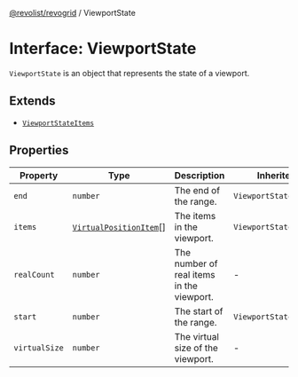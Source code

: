[@revolist/revogrid](README.md) / ViewportState

# Interface: ViewportState

`ViewportState` is an object that represents the state of a viewport.

## Extends

- [`ViewportStateItems`](TypeAlias.ViewportStateItems.md)

## Properties

| Property | Type | Description | Inherited from | Defined in |
| ------ | ------ | ------ | ------ | ------ |
| `end` | `number` | The end of the range. | `ViewportStateItems.end` | [src/types/interfaces.ts:505](https://github.com/revolist/revogrid/blob/3fee8276dedac5f7aa7fa43a0495db32609daeca/src/types/interfaces.ts#L505) |
| `items` | [`VirtualPositionItem`](Interface.VirtualPositionItem.md)[] | The items in the viewport. | `ViewportStateItems.items` | [src/types/interfaces.ts:516](https://github.com/revolist/revogrid/blob/3fee8276dedac5f7aa7fa43a0495db32609daeca/src/types/interfaces.ts#L516) |
| `realCount` | `number` | The number of real items in the viewport. | - | [src/types/interfaces.ts:526](https://github.com/revolist/revogrid/blob/3fee8276dedac5f7aa7fa43a0495db32609daeca/src/types/interfaces.ts#L526) |
| `start` | `number` | The start of the range. | `ViewportStateItems.start` | [src/types/interfaces.ts:501](https://github.com/revolist/revogrid/blob/3fee8276dedac5f7aa7fa43a0495db32609daeca/src/types/interfaces.ts#L501) |
| `virtualSize` | `number` | The virtual size of the viewport. | - | [src/types/interfaces.ts:530](https://github.com/revolist/revogrid/blob/3fee8276dedac5f7aa7fa43a0495db32609daeca/src/types/interfaces.ts#L530) |
